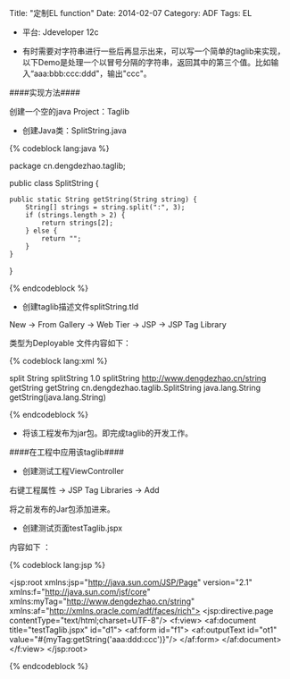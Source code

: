 Title: "定制EL function"
Date: 2014-02-07
Category: ADF
Tags: EL

- 平台: Jdeveloper 12c

- 有时需要对字符串进行一些后再显示出来，可以写一个简单的taglib来实现，以下Demo是处理一个以冒号分隔的字符串，返回其中的第三个值。比如输入“aaa:bbb:ccc:ddd"，输出"ccc"。

####实现方法####

创建一个空的java Project：Taglib

- 创建Java类：SplitString.java    

{% codeblock lang:java %}

package cn.dengdezhao.taglib;

public class SplitString {

    public static String getString(String string) {
        String[] strings = string.split(":", 3);
        if (strings.length > 2) {
            return strings[2];
        } else {
            return "";
        }
    }

}

{% endcodeblock %}

- 创建taglib描述文件splitString.tld    
  
New -> From Gallery -> Web Tier -> JSP -> JSP Tag Library

类型为Deployable 文件内容如下：

{% codeblock lang:xml %}

<?xml version = '1.0' encoding = 'UTF-8'?>
<taglib xmlns:xsi="http://www.w3.org/2001/XMLSchema-instance"
        xsi:schemaLocation="http://java.sun.com/xml/ns/javaee http://java.sun.com/xml/ns/javaee/web-jsptaglibrary_2_1.xsd"
        version="2.1" xmlns="http://java.sun.com/xml/ns/javaee">
  <description>split String</description>
  <display-name>splitString</display-name>
  <tlib-version>1.0</tlib-version>
  <short-name>splitString</short-name>
  <uri>http://www.dengdezhao.cn/string</uri>
  <function>
    <display-name>getString</display-name>
    <name>getString</name>
    <function-class>cn.dengdezhao.taglib.SplitString</function-class>
    <function-signature>java.lang.String getString(java.lang.String)</function-signature>
  </function>
</taglib>

{% endcodeblock %}
 
- 将该工程发布为jar包。即完成taglib的开发工作。

####在工程中应用该taglib####

- 创建测试工程ViewController

右键工程属性 -> JSP Tag Libraries -> Add

将之前发布的Jar包添加进来。

- 创建测试页面testTaglib.jspx

内容如下 ：

{% codeblock lang:jsp %}

<?xml version='1.0' encoding='UTF-8'?>
<jsp:root xmlns:jsp="http://java.sun.com/JSP/Page" version="2.1" xmlns:f="http://java.sun.com/jsf/core" xmlns:myTag="http://www.dengdezhao.cn/string" 
          xmlns:af="http://xmlns.oracle.com/adf/faces/rich">
    <jsp:directive.page contentType="text/html;charset=UTF-8"/>
    <f:view>
        <af:document title="testTaglib.jspx" id="d1">
            <af:form id="f1">
            <af:outputText id="ot1" value="#{myTag:getString('aaa:ddd:ccc')}"/>
            </af:form>
        </af:document>
    </f:view>
</jsp:root>

{% endcodeblock %}













